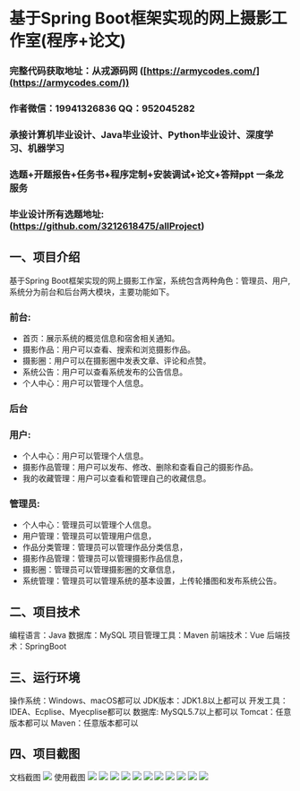 基于Spring Boot框架实现的网上摄影工作室(程序+论文)
=
###  完整代码获取地址：从戎源码网 ([https://armycodes.com/](https://armycodes.com/))
###  作者微信：19941326836  QQ：952045282 
###  承接计算机毕业设计、Java毕业设计、Python毕业设计、深度学习、机器学习
###  选题+开题报告+任务书+程序定制+安装调试+论文+答辩ppt 一条龙服务
###  毕业设计所有选题地址:(https://github.com/3212618475/allProject)


一、项目介绍
---
基于Spring Boot框架实现的网上摄影工作室，系统包含两种角色：管理员、用户,系统分为前台和后台两大模块，主要功能如下。
### 前台:
- 首页：展示系统的概览信息和宿舍相关通知。
- 摄影作品：用户可以查看、搜索和浏览摄影作品。
- 摄影圈：用户可以在摄影圈中发表文章、评论和点赞。
- 系统公告：用户可以查看系统发布的公告信息。
- 个人中心：用户可以管理个人信息。

### 后台
### 用户:
- 个人中心：用户可以管理个人信息。
- 摄影作品管理：用户可以发布、修改、删除和查看自己的摄影作品。
- 我的收藏管理：用户可以查看和管理自己的收藏信息。
  
### 管理员:
- 个人中心：管理员可以管理个人信息。
- 用户管理：管理员可以管理用户信息，
- 作品分类管理：管理员可以管理作品分类信息，
- 摄影作品管理：管理员可以管理摄影作品信息，
- 摄影圈：管理员可以管理摄影圈的文章信息，
- 系统管理：管理员可以管理系统的基本设置，上传轮播图和发布系统公告。



二、项目技术
---
编程语言：Java
数据库：MySQL
项目管理工具：Maven
前端技术：Vue
后端技术：SpringBoot

三、运行环境
---
操作系统：Windows、macOS都可以
JDK版本：JDK1.8以上都可以
开发工具：IDEA、Ecplise、Myecplise都可以
数据库: MySQL5.7以上都可以
Tomcat：任意版本都可以
Maven：任意版本都可以

四、项目截图
---
文档截图
![](limage/1.png)
使用截图
![](image/1.png)
![](image/2.png)
![](image/3.png)
![](image/4.png)
![](image/5.png)
![](image/6.png)
![](image/7.png)
![](image/8.png)
![](image/9.png)
![](image/10.png)
![](image/11.png)
